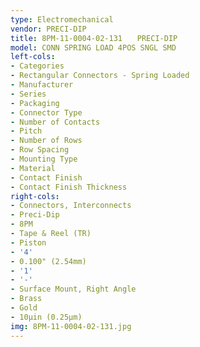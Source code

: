 ```yaml
---
type: Electromechanical
vendor: PRECI-DIP
title: 8PM-11-0004-02-131　　PRECI-DIP
model: CONN SPRING LOAD 4POS SNGL SMD
left-cols:
- Categories
- Rectangular Connectors - Spring Loaded
- Manufacturer
- Series
- Packaging 
- Connector Type
- Number of Contacts
- Pitch
- Number of Rows
- Row Spacing
- Mounting Type
- Material
- Contact Finish
- Contact Finish Thickness
right-cols:
- Connectors, Interconnects
- Preci-Dip
- 8PM
- Tape & Reel (TR) 
- Piston
- '4'
- 0.100" (2.54mm)
- '1'
- '-'
- Surface Mount, Right Angle
- Brass
- Gold
- 10µin (0.25µm)
img: 8PM-11-0004-02-131.jpg
---
```

